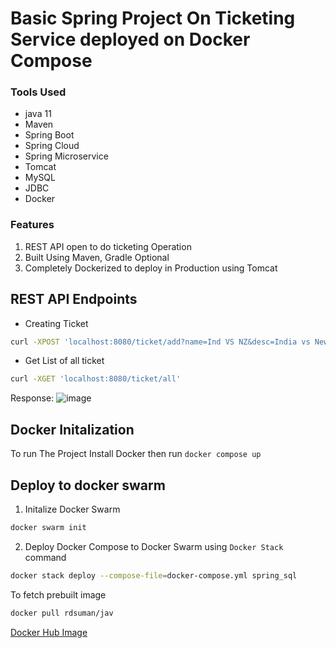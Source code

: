# Basic Spring Project On Ticketing Service deployed on Docker Compose


### Tools Used 
- java 11
- Maven
- Spring Boot
- Spring Cloud
- Spring Microservice
- Tomcat
- MySQL
- JDBC
- Docker

### Features
1. REST API open to do ticketing Operation
2. Built Using Maven, Gradle Optional
3. Completely Dockerized to deploy in Production using Tomcat

## REST API Endpoints

- Creating Ticket

```bash
curl -XPOST 'localhost:8080/ticket/add?name=Ind VS NZ&desc=India vs Newzealand Test match at Kanpur&price=5000'
```
- Get List of all ticket

```bash
curl -XGET 'localhost:8080/ticket/all'
```
Response:
![image](https://user-images.githubusercontent.com/59254445/144066335-579e8db8-816b-4963-bf1b-e49bc5474e48.png)

## Docker Initalization

To run The Project Install Docker then run `docker compose up`

## Deploy to docker swarm

1. Initalize Docker Swarm
```bash
docker swarm init 
```
2. Deploy Docker Compose to Docker Swarm using `Docker Stack` command
```bash
docker stack deploy --compose-file=docker-compose.yml spring_sql
```
To fetch prebuilt image 
```bash
docker pull rdsuman/jav
```
[Docker Hub Image](https://hub.docker.com/repository/docker/rdsuman/jav)
